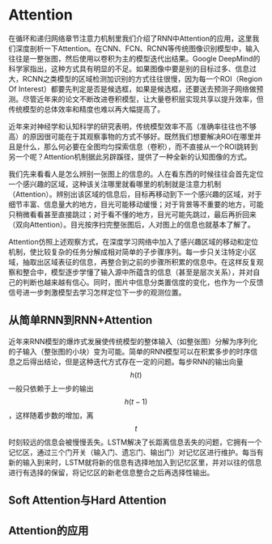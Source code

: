 # Attention

在循环和递归网络章节注意力机制里我们介绍了RNN中Attention的应用，这里我们深度剖析一下Attention。在CNN、FCN、RCNN等传统图像识别模型中，输入往往是一整张图，然后使用以卷积为主的模型迭代出结果。Google DeepMind的科学家指出，这种方式具有明显的不足。如果图像中要是别的目标过多、信息过大，RCNN之类模型的区域检测加识别的方式往往很慢，因为每一个ROI（Region Of Interest）都要先判定是否是候选框，如果是候选框，还要送去预测子网络做预测。尽管近年来的论文不断改进卷积模型，让大量卷积层实现共享以提升效率，但传统模型的总体效率和精度也难以再大幅提高了。

近年来对神经学和认知科学的研究表明，传统模型效率不高（准确率往往也不够高）的原因很可能在于其观察事物的方式不够好。既然我们想要解决ROI在哪里并且是什么，那么何必要在全图均匀探索信息（卷积），而不直接从一个ROI跳转到另一个呢？Attention机制据此另辟蹊径，提供了一种全新的认知图像的方式。

我们先来看看人是怎么辨别一张图上的信息的。人在看东西的时候往往会首先定位一个感兴趣的区域，这种该关注哪里就看哪里的机制就是注意力机制（Attention）。辨别出该区域的信息后，目标再移动到下一个感兴趣的区域，对于细节丰富、信息量大的地方，目光可能移动缓慢；对于背景等不重要的地方，可能只稍微看看甚至直接跳过；对于看不懂的地方，目光可能先跳过，最后再折回来（双向Attention）。目光按序扫完整张图后，人对图上的信息也就基本了解了。

Attention仿照上述观察方式，在深度学习网络中加入了感兴趣区域的移动和定位机制，使比较复杂的任务分解成相对简单的子步骤序列。每一步只关注特定小区域，抽取出区域表征的信息，再整合到之前的步骤所积累的信息中。在这样反复观察和整合中，模型逐步学懂了输入源中所蕴含的信息（甚至是层次关系），并对自己的判断也越来越有信心。同时，图片中信息分类置信度的变化，也作为一个反馈信号进一步刺激模型去学习怎样定位下一步的观测位置。

## 从简单RNN到RNN+Attention

近年来RNN模型的爆炸式发展使传统模型的整体输入（如整张图）分解为序列化的子输入（整张图的小块）变为可能。简单的RNN模型可以在积累多步的时序信息之后得出结论，但是这种迭代方式存在一定的问题。每步RNN的输出向量 $$h(t)$$ 一般只依赖于上一步的输出 $$h(t-1)$$ ，这样随着步数的增加，离 $$t$$ 时刻较远的信息会被慢慢丢失。LSTM解决了长距离信息丢失的问题，它拥有一个记忆区，通过三个门开关（输入门、遗忘门、输出门）对记忆区进行维护。每当有新的输入到来时，LSTM就将新的信息有选择地加入到记忆区里，并对以往的信息进行有选择的保留，将记忆区的新老信息整合之后再选择性输出。

## Soft Attention与Hard Attention

## Attention的应用



